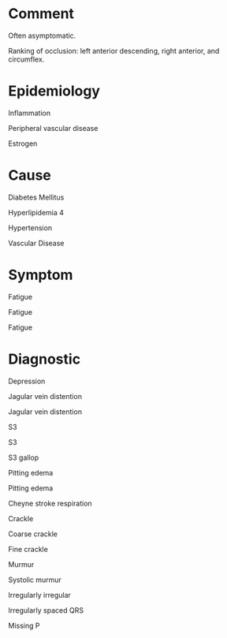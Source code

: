 # Comment

Often asymptomatic.

Ranking of occlusion: left anterior descending, right anterior, and circumflex.

# Epidemiology

Inflammation

Peripheral vascular disease

Estrogen

# Cause

Diabetes Mellitus

Hyperlipidemia 4

Hypertension

Vascular Disease

# Symptom

Fatigue

Fatigue

Fatigue

# Diagnostic

Depression

Jagular vein distention

Jagular vein distention

S3

S3

S3 gallop

Pitting edema

Pitting edema

Cheyne stroke respiration

Crackle

Coarse crackle

Fine crackle

Murmur

Systolic murmur

Irregularly irregular

Irregularly spaced QRS

Missing P
